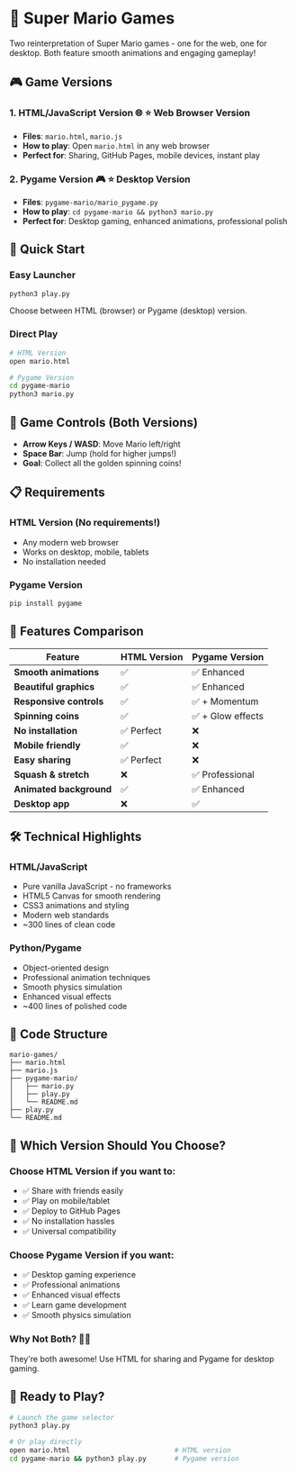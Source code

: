 # 🍄 Super Mario Games

Two reinterpretation of Super Mario games - one for the web, one for desktop. Both feature smooth animations and engaging gameplay!

## 🎮 Game Versions

### 1. HTML/JavaScript Version 🌐 ⭐ **Web Browser Version**
- **Files**: `mario.html`, `mario.js`
- **How to play**: Open `mario.html` in any web browser
- **Perfect for**: Sharing, GitHub Pages, mobile devices, instant play

### 2. Pygame Version 🎮 ⭐ **Desktop Version**
- **Files**: `pygame-mario/mario_pygame.py`
- **How to play**: `cd pygame-mario && python3 mario.py`
- **Perfect for**: Desktop gaming, enhanced animations, professional polish

## 🚀 Quick Start

### Easy Launcher
```bash
python3 play.py
```
Choose between HTML (browser) or Pygame (desktop) version.

### Direct Play
```bash
# HTML Version 
open mario.html

# Pygame Version 
cd pygame-mario
python3 mario.py
```

## 🎯 Game Controls (Both Versions)

- **Arrow Keys / WASD**: Move Mario left/right
- **Space Bar**: Jump (hold for higher jumps!)
- **Goal**: Collect all the golden spinning coins!

## 📋 Requirements

### HTML Version (No requirements!)
- Any modern web browser
- Works on desktop, mobile, tablets
- No installation needed

### Pygame Version
```bash
pip install pygame
```

## 🌟 Features Comparison

| Feature | HTML Version | Pygame Version |
|---------|-------------|----------------|
| **Smooth animations** | ✅ | ✅ Enhanced |
| **Beautiful graphics** | ✅ | ✅ Enhanced |
| **Responsive controls** | ✅ | ✅ + Momentum |
| **Spinning coins** | ✅ | ✅ + Glow effects |
| **No installation** | ✅ Perfect | ❌ |
| **Mobile friendly** | ✅ | ❌ |
| **Easy sharing** | ✅ Perfect | ❌ |
| **Squash & stretch** | ❌ | ✅ Professional |
| **Animated background** | ✅ | ✅ Enhanced |
| **Desktop app** | ❌ | ✅ |


## 🛠️ Technical Highlights

### HTML/JavaScript
- Pure vanilla JavaScript - no frameworks
- HTML5 Canvas for smooth rendering
- CSS3 animations and styling
- Modern web standards
- ~300 lines of clean code

### Python/Pygame
- Object-oriented design
- Professional animation techniques
- Smooth physics simulation
- Enhanced visual effects
- ~400 lines of polished code

## 📝 Code Structure

```
mario-games/
├── mario.html       
├── mario.js        
├── pygame-mario/           
│   ├── mario.py  
│   ├── play.py            
│   └── README.md         
├── play.py                
└── README.md              
```

## 🎯 Which Version Should You Choose?

### Choose **HTML Version** if you want to:
- ✅ Share with friends easily
- ✅ Play on mobile/tablet
- ✅ Deploy to GitHub Pages
- ✅ No installation hassles
- ✅ Universal compatibility

### Choose **Pygame Version** if you want:
- ✅ Desktop gaming experience
- ✅ Professional animations
- ✅ Enhanced visual effects
- ✅ Learn game development
- ✅ Smooth physics simulation

### Why Not Both? 🤷‍♂️
They're both awesome! Use HTML for sharing and Pygame for desktop gaming.

## 🚀 Ready to Play?

```bash
# Launch the game selector
python3 play.py

# Or play directly
open mario.html                          # HTML version
cd pygame-mario && python3 play.py       # Pygame version
```
